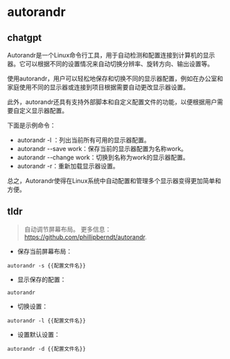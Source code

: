 # autorandr 
## chatgpt 
Autorandr是一个Linux命令行工具，用于自动检测和配置连接到计算机的显示器。它可以根据不同的设置情况来自动切换分辨率、旋转方向、输出设置等。

使用autorandr，用户可以轻松地保存和切换不同的显示器配置，例如在办公室和家庭使用不同的显示器或连接到项目根据需要自动更改显示器设置。

此外，autorandr还具有支持外部脚本和自定义配置文件的功能，以便根据用户需要自定义显示器配置。

下面是示例命令：

- autorandr -l ：列出当前所有可用的显示器配置。
- autorandr --save work：保存当前的显示器配置为名称work。
- autorandr --change work：切换到名称为work的显示器配置。
- autorandr -r：重新加载显示器设置。 

总之，Autorandr使得在Linux系统中自动配置和管理多个显示器变得更加简单和方便。 

## tldr 
 
> 自动调节屏幕布局。
> 更多信息：<https://github.com/phillipberndt/autorandr>.

- 保存当前屏幕布局：

`autorandr -s {{配置文件名}}`

- 显示保存的配置：

`autorandr`

- 切换设置：

`autorandr -l {{配置文件名}}`

- 设置默认设置：

`autorandr -d {{配置文件名}}`

